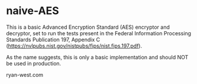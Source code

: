 # naive-AES
This is a basic Advanced Encryption Standard (AES) encryptor and decryptor, set to run the tests present in the Federal Information Processing Standards Publication 197, Appendix C (https://nvlpubs.nist.gov/nistpubs/fips/nist.fips.197.pdf).

As the name suggests, this is only a basic implementation and should NOT be used in production.

ryan-west.com
